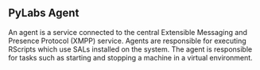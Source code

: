 ## PyLabs Agent

An agent is a service connected to the central Extensible Messaging and Presence Protocol (XMPP) service. Agents are responsible for executing RScripts which use SALs installed on the system. 
The agent is responsible for tasks such as starting and stopping a machine in a virtual environment.